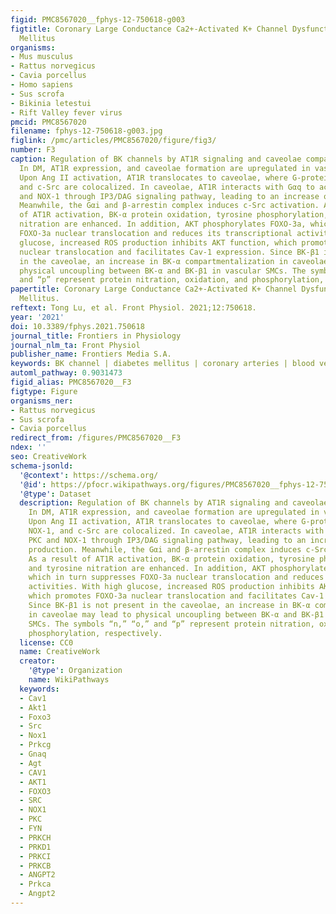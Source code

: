 ```yaml
---
figid: PMC8567020__fphys-12-750618-g003
figtitle: Coronary Large Conductance Ca2+-Activated K+ Channel Dysfunction in Diabetes
  Mellitus
organisms:
- Mus musculus
- Rattus norvegicus
- Cavia porcellus
- Homo sapiens
- Sus scrofa
- Bikinia letestui
- Rift Valley fever virus
pmcid: PMC8567020
filename: fphys-12-750618-g003.jpg
figlink: /pmc/articles/PMC8567020/figure/fig3/
number: F3
caption: Regulation of BK channels by AT1R signaling and caveolae compartmentalization.
  In DM, AT1R expression, and caveolae formation are upregulated in vascular SMCs.
  Upon Ang II activation, AT1R translocates to caveolae, where G-proteins, BK-α, NOX-1,
  and c-Src are colocalized. In caveolae, AT1R interacts with Gαq to activate PKC
  and NOX-1 through IP3/DAG signaling pathway, leading to an increase of ROS production.
  Meanwhile, the Gαi and β-arrestin complex induces c-Src activation. As a result
  of AT1R activation, BK-α protein oxidation, tyrosine phosphorylation, and tyrosine
  nitration are enhanced. In addition, AKT phosphorylates FOXO-3a, which in turn suppresses
  FOXO-3a nuclear translocation and reduces its transcriptional activities. With high
  glucose, increased ROS production inhibits AKT function, which promotes FOXO-3a
  nuclear translocation and facilitates Cav-1 expression. Since BK-β1 is not present
  in the caveolae, an increase in BK-α compartmentalization in caveolae may lead to
  physical uncoupling between BK-α and BK-β1 in vascular SMCs. The symbols “n,” “o,”
  and “p” represent protein nitration, oxidation, and phosphorylation, respectively.
papertitle: Coronary Large Conductance Ca2+-Activated K+ Channel Dysfunction in Diabetes
  Mellitus.
reftext: Tong Lu, et al. Front Physiol. 2021;12:750618.
year: '2021'
doi: 10.3389/fphys.2021.750618
journal_title: Frontiers in Physiology
journal_nlm_ta: Front Physiol
publisher_name: Frontiers Media S.A.
keywords: BK channel | diabetes mellitus | coronary arteries | blood vessels | regulation
automl_pathway: 0.9031473
figid_alias: PMC8567020__F3
figtype: Figure
organisms_ner:
- Rattus norvegicus
- Sus scrofa
- Cavia porcellus
redirect_from: /figures/PMC8567020__F3
ndex: ''
seo: CreativeWork
schema-jsonld:
  '@context': https://schema.org/
  '@id': https://pfocr.wikipathways.org/figures/PMC8567020__fphys-12-750618-g003.html
  '@type': Dataset
  description: Regulation of BK channels by AT1R signaling and caveolae compartmentalization.
    In DM, AT1R expression, and caveolae formation are upregulated in vascular SMCs.
    Upon Ang II activation, AT1R translocates to caveolae, where G-proteins, BK-α,
    NOX-1, and c-Src are colocalized. In caveolae, AT1R interacts with Gαq to activate
    PKC and NOX-1 through IP3/DAG signaling pathway, leading to an increase of ROS
    production. Meanwhile, the Gαi and β-arrestin complex induces c-Src activation.
    As a result of AT1R activation, BK-α protein oxidation, tyrosine phosphorylation,
    and tyrosine nitration are enhanced. In addition, AKT phosphorylates FOXO-3a,
    which in turn suppresses FOXO-3a nuclear translocation and reduces its transcriptional
    activities. With high glucose, increased ROS production inhibits AKT function,
    which promotes FOXO-3a nuclear translocation and facilitates Cav-1 expression.
    Since BK-β1 is not present in the caveolae, an increase in BK-α compartmentalization
    in caveolae may lead to physical uncoupling between BK-α and BK-β1 in vascular
    SMCs. The symbols “n,” “o,” and “p” represent protein nitration, oxidation, and
    phosphorylation, respectively.
  license: CC0
  name: CreativeWork
  creator:
    '@type': Organization
    name: WikiPathways
  keywords:
  - Cav1
  - Akt1
  - Foxo3
  - Src
  - Nox1
  - Prkcg
  - Gnaq
  - Agt
  - CAV1
  - AKT1
  - FOXO3
  - SRC
  - NOX1
  - PKC
  - FYN
  - PRKCH
  - PRKD1
  - PRKCI
  - PRKCB
  - ANGPT2
  - Prkca
  - Angpt2
---
```

